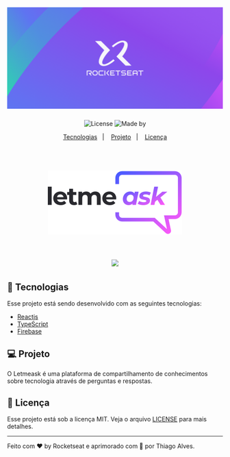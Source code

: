 

<h1 align="center">
    <img src="https://raw.githubusercontent.com/Rocketseat/rocketseat-vscode-reactjs-snippets/master/images/rocketseat_logo.png" >
</h1>




<p align="center">

  <img alt="License" src="https://img.shields.io/static/v1?label=license&message=MIT&color=7159C1&labelColor=000000">
  <img alt="Made by" src="https://img.shields.io/static/v1?label=made_by&message=Rocketseat&color=7159C1&labelColor=000000">

</p>


<p align="center">
  <a href="#-tecnologias">Tecnologias</a>&nbsp;&nbsp;&nbsp;|&nbsp;&nbsp;&nbsp;
  <a href="#-projeto">Projeto</a>&nbsp;&nbsp;&nbsp;|&nbsp;&nbsp;&nbsp;
  <a href="#memo-licença">Licença</a>
</p>
<br />

<h1 align="center">
    <img src="src/assets/logo.svg"  >
</h1>



<h1 align="center">
    <img src="https://ik.imagekit.io/hld13bjzb1/Letmeask__Copy__Wy5ZZPPIF6.png" >
</h1>


## 🚀 Tecnologias

Esse projeto está sendo desenvolvido com as seguintes tecnologias:


- [Reactjs](https://reactjs.org/)
- [TypeScript](https://www.typescriptlang.org/)
- [Firebase](https://firebase.google.com/)



## 💻 Projeto

O Letmeask é uma plataforma de compartilhamento de conhecimentos sobre
tecnologia através de perguntas e respostas.



## :memo: Licença

Esse projeto está sob a licença MIT. Veja o arquivo [LICENSE](LICENSE.md) para mais detalhes.

---

Feito com ♥ by Rocketseat e aprimorado com 💜 por Thiago Alves.

